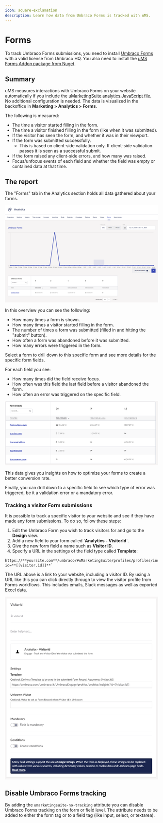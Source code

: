 ```yaml
---
icon: square-exclamation
description: Learn how data from Umbraco Forms is tracked with uMS.
---
```


# Forms

To track Umbraco Forms submissions, you need to install [Umbraco Forms](https://umbraco.com/products/add-ons/forms/) with a valid license from Umbraco HQ. You also need to install the [uMS Forms Addon package from Nuget](https://www.nuget.org/packages/uMarketingSuite.UmbracoForms).

## Summary

uMS measures interactions with Umbraco Forms on your website automatically if you include the [uMarketingSuite analytics JavaScript file](../../../../analytics/clientside-events-and-additional-javascript-files/). No additional configuration is needed. The data is visualized in the backoffice in **Marketing > Analytics > Forms**.

The following is measured:

* The time a visitor started filling in the form.
* The time a visitor finished filling in the form (like when it was submitted).
* If the visitor has seen the form, and whether it was in their viewport.
* If the form was submitted successfully.
  * This is based on client-side validation only. If client-side validation passes it is seen as a successful submit.
* If the form raised any client-side errors, and how many was raised.
* Focus/unfocus events of each field and whether the field was empty or contained data at that time.

## The report

The "Forms" tab in the Analytics section holds all data gathered about your forms.

![](../../.gitbook/assets/engage-analytics-forms.png)

In this overview you can see the following:

* How many times a form is shown.
* How many times a visitor started filling in the form.
* The number of times a form was submitted (filled in and hitting the "submit" button).
* How often a form was abandoned before it was submitted.
* How many errors were triggered in the form.

Select a form to drill down to this specific form and see more details for the specific form fields.

For each field you see:

* How many times did the field receive focus.
* How often was this field the last field before a visitor abandoned the form.
* How often an error was triggered on the specific field.

![](../../.gitbook/assets/engage-analytics-form-details.png)

This data gives you insights on how to optimize your forms to create a better conversion rate.

Finally, you can drill down to a specific field to see which type of error was triggered, be it a validation error or a mandatory error.

### Tracking a visitor Form submissions

It is possible to track a specific visitor to your website and see if they have made any form submissions. To do so, follow these steps:

1. Edit the Umbraco Form you wish to track visitors for and go to the **Design** view.
2. Add a new field to your form called '**Analytics - VisitorId**\`.
3. Give the new form field a name such as **Visitor ID**.
4. Specify a URL in the settings of the field type called **Template**:

```console
https://**yoursite.com**/umbraco/#uMarketingSuite/profiles/profiles/insights?id=**[[visitor.id]]**`
```

The URL above is a link to your website, including a visitor ID. By using a URL like this you can click directly through to view the visitor profile from Forms workflows. This includes emails, Slack messages as well as exported Excel data.

![](../../.gitbook/assets/engage-analytics-forms-visitor-id2.png)

## Disable Umbraco Forms tracking

By adding the `umarketingsuite-no-tracking` attribute you can disable Umbraco Forms tracking on the form or field level. The attribute needs to be added to either the form tag or to a field tag (like input, select, or textarea).
